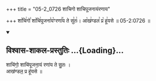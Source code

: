 +++
title = "05-2_0726 शाचिगो शाचिपूजनायंरणाय"

+++
शा꣡चि꣢गो꣣ शा꣡चि꣢पूजना꣣य꣡ꣳरणा꣢꣯य ते सु꣣तः꣢। आ꣡ख꣢ण्डल꣣ प्र꣡ हू꣢यसे ॥ 05-2:0726 ॥

<div class="js_include" newlevelforh1="2" title="विश्वास-शाकल-प्रस्तुतिः" unfilled url="/vedAH_Rk/shAkalam/saMhitA/vishvAsa-prastutiH/08/017/12_shAchigo_shAchipUjanAyaM.md">
<details open><summary><h2>विश्वास-शाकल-प्रस्तुतिः ...{Loading}...</h2></summary>


शाचि॑गो॒ शाचि॑पूजना॒यं रणा॑य ते सु॒तः ।  
आख॑ण्डल॒ प्र हू॑यसे ॥

</details>
</div>